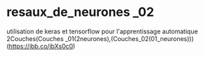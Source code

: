 # resaux_de_neurones _02
 utilisation de keras et tensorflow pour l'apprentissage automatique  2Couches(Couches _01(2neurones),(Couches_02(01_neurones)))
(https://ibb.co/jbXs0c0)
